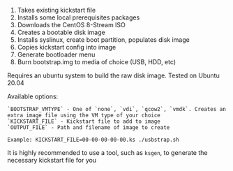 1. Takes existing kickstart file
2. Installs some local prerequisites packages
3. Downloads the CentOS 8-Stream ISO
4. Creates a bootable disk image
5. Installs syslinux, create boot partition, populates disk image
6. Copies kickstart config into image
7. Generate bootloader menu
8. Burn bootstrap.img to media of choice (USB, HDD, etc)

Requires an ubuntu system to build the raw disk image. Tested on Ubuntu 20.04

Available options:

	`BOOTSTRAP_VMTYPE` - One of `none`, `vdi`, `qcow2`, `vmdk`. Creates an extra image file using the VM type of your choice
	`KICKSTART_FILE` - Kickstart file to add to image 
	`OUTPUT_FILE` - Path and filename of image to create

`Example: KICKSTART_FILE=00-00-00-00-00.ks ./usbstrap.sh`

It is highly recommended to use a tool, such as `ksgen`, to generate the necessary kickstart file for you 


